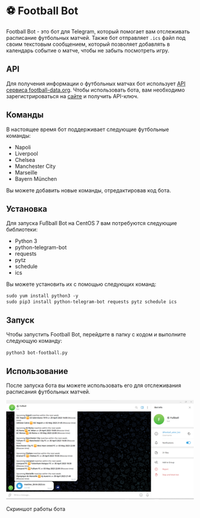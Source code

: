 # :soccer: Football Bot

Football Bot - это бот для Telegram, который помогает вам отслеживать расписание футбольных матчей. Также бот отправляет `.ics` файл под своим текстовым сообщением, который позволяет добавлять в календарь событие о матче, чтобы не забыть посмотреть игру.

## API

Для получения информации о футбольных матчах бот использует [API сервиса football-data.org](https://www.football-data.org/). Чтобы использовать бота, вам необходимо зарегистрироваться на [сайте](https://www.football-data.org/) и получить API-ключ.

## Команды

В настоящее время бот поддерживает следующие футбольные команды:

- Napoli
- Liverpool
- Chelsea
- Manchester City
- Marseille
- Bayern München

Вы можете добавить новые команды, отредактировав код бота.

## Установка

Для запуска Fußball Bot на CentOS 7 вам потребуются следующие библиотеки:

- Python 3
- python-telegram-bot
- requests
- pytz
- schedule
- ics

Вы можете установить их с помощью следующих команд:

```
sudo yum install python3 -y
sudo pip3 install python-telegram-bot requests pytz schedule ics
```

## Запуск

Чтобы запустить Football Bot, перейдите в папку с кодом и выполните следующую команду:

`python3 bot-football.py`

## Использование

После запуска бота вы можете использовать его для отслеживания расписания футбольных матчей.
<p align="center">
  <img src="img\bot-football-img.png" alt="bot-football-img">
  <figcaption>Скриншот работы бота</figcaption>
</p>